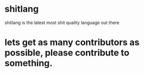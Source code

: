 # shitlang
shitlang is the latest most shit quality language out there


# lets get as many contributors as possible, please contribute to something. 
